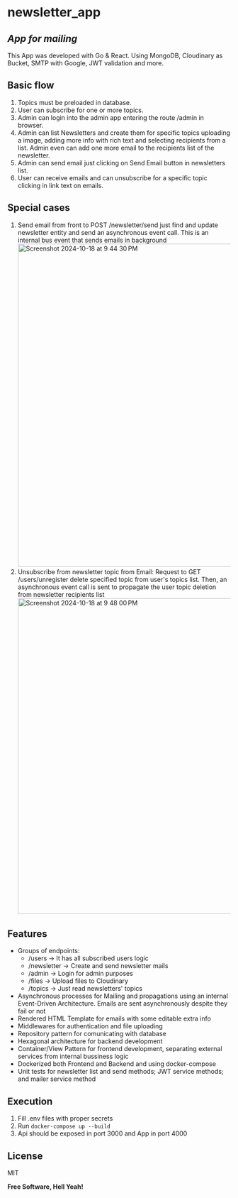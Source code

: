 # newsletter_app

## _App for mailing_

This App was developed with Go & React. Using MongoDB, Cloudinary as Bucket, SMTP with Google, JWT validation and more.

## Basic flow

1. Topics must be preloaded in database.
2. User can subscribe for one or more topics.
3. Admin can login into the admin app entering the route /admin in browser.
4. Admin can list Newsletters and create them for specific topics uploading a image, adding more info with rich text and selecting recipients from a list. Admin even can add one more email to the recipients list of the newsletter.
5. Admin can send email just clicking on Send Email button in newsletters list.
6. User can receive emails and can unsubscribe for a specific topic clicking in link text on emails.

## Special cases
1. Send email from front to POST /newsletter/send just find and update newsletter entity and send an asynchronous event call. This is an internal bus event that sends emails in background
    <img width="728" alt="Screenshot 2024-10-18 at 9 44 30 PM" src="https://github.com/user-attachments/assets/0e366ae4-8e21-4143-86ae-604c2e147ccc">
2. Unsubscribe from newsletter topic from Email: Request to GET /users/unregister delete specified topic from user's topics list. Then, an asynchronous event call is sent to propagate the user topic deletion from newsletter recipients list   
    <img width="712" alt="Screenshot 2024-10-18 at 9 48 00 PM" src="https://github.com/user-attachments/assets/70d09f87-b4cc-43b1-acd9-13fbdee4dd2b">

## Features

- Groups of endpoints:
  - /users -> It has all subscribed users logic
  - /newsletter -> Create and send newsletter mails
  - /admin -> Login for admin purposes
  - /files -> Upload files to Cloudinary
  - /topics -> Just read newsletters' topics
- Asynchronous processes for Mailing and propagations using an internal Event-Driven Architecture. Emails are sent asynchronously despite they fail or not
- Rendered HTML Template for emails with some editable extra info
- Middlewares for authentication and file uploading
- Repository pattern for comunicating with database
- Hexagonal architecture for backend development
- Container/View Pattern for frontend development, separating external services from internal bussiness logic
- Dockerized both Frontend and Backend and using docker-compose
- Unit tests for newsletter list and send methods; JWT service methods; and mailer service method

## Execution

1. Fill .env files with proper secrets
2. Run `docker-compose up --build`
3. Api should be exposed in port 3000 and App in port 4000

## License

MIT

**Free Software, Hell Yeah!**
